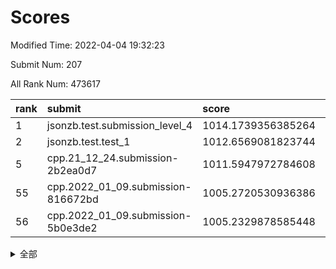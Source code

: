 # Scores

Modified Time: 2022-04-04 19:32:23

Submit Num: 207

All Rank Num: 473617

| rank |               submit               |       score        |       sigma        | pk_num |
| :--- | :--------------------------------- | :----------------- | :----------------- | :----- |
| 1    | jsonzb.test.submission_level_4     | 1014.1739356385264 | 0.8195994130495005 | 9151   |
| 2    | jsonzb.test.test_1                 | 1012.6569081823744 | 0.816813219412399  | 9155   |
| 5    | cpp.21_12_24.submission-2b2ea0d7   | 1011.5947972784608 | 0.7942323798157873 | 9156   |
| 55   | cpp.2022_01_09.submission-816672bd | 1005.2720530936386 | 0.7122511062512596 | 9154   |
| 56   | cpp.2022_01_09.submission-5b0e3de2 | 1005.2329878585448 | 0.7206962859776691 | 9154   |


<details>
<summary>全部</summary>

| rank |                 submit                 |       score        |       sigma        | pk_num |
| :--- | :------------------------------------- | :----------------- | :----------------- | :----- |
| 1    | jsonzb.test.submission_level_4         | 1014.1739356385264 | 0.8195994130495005 | 9151   |
| 2    | jsonzb.test.test_1                     | 1012.6569081823744 | 0.816813219412399  | 9155   |
| 3    | gobigger.level_3.submission_level_3_18 | 1012.2967458052782 | 0.7705757297975864 | 9148   |
| 4    | gobigger.level_3.submission_level_3_23 | 1011.629994966302  | 0.7491478749001046 | 9149   |
| 5    | cpp.21_12_24.submission-2b2ea0d7       | 1011.5947972784608 | 0.7942323798157873 | 9156   |
| 6    | gobigger.level_3.submission_level_3_38 | 1011.3393964356467 | 0.787250312205432  | 9151   |
| 7    | gobigger.level_3.submission_level_3_10 | 1011.0780130860655 | 0.7672055307704246 | 9158   |
| 8    | gobigger.level_3.submission_level_3_49 | 1010.926425517551  | 0.7618236484346398 | 9151   |
| 9    | gobigger.level_3.submission_level_3_42 | 1010.9039898677867 | 0.7980136475215608 | 9150   |
| 10   | gobigger.level_3.submission_level_3_43 | 1010.876190534666  | 0.7725435995545692 | 9153   |
| 11   | gobigger.level_3.submission_level_3_44 | 1010.767505602323  | 0.7701505141350462 | 9154   |
| 12   | gobigger.level_3.submission_level_3_35 | 1010.7096561351575 | 0.738517725814352  | 9150   |
| 13   | gobigger.level_3.submission_level_3_39 | 1010.7027637741107 | 0.771370737362021  | 9152   |
| 14   | gobigger.level_3.submission_level_3_15 | 1010.56563498783   | 0.7873569411053609 | 9152   |
| 15   | gobigger.level_3.submission_level_3_27 | 1010.5002318083067 | 0.771762939280823  | 9154   |
| 16   | gobigger.level_3.submission_level_3_2  | 1010.4996386792573 | 0.7511217168416314 | 9154   |
| 17   | gobigger.level_3.submission_level_3_1  | 1010.439380970624  | 0.7595546663599807 | 9150   |
| 18   | gobigger.level_3.submission_level_3_6  | 1010.3552730158856 | 0.7492004990211564 | 9153   |
| 19   | gobigger.level_3.submission_level_3_16 | 1010.3133080348956 | 0.7742059205283414 | 9152   |
| 20   | gobigger.level_3.submission_level_3_12 | 1010.2970217521538 | 0.7498507581450978 | 9146   |
| 21   | gobigger.level_3.submission_level_3_7  | 1010.2970191028526 | 0.7445993353241513 | 9153   |
| 22   | gobigger.level_3.submission_level_3_5  | 1010.2738280696747 | 0.7748792191045412 | 9155   |
| 23   | gobigger.level_3.submission_level_3_32 | 1010.2234302317254 | 0.7615022949689496 | 9155   |
| 24   | gobigger.level_3.submission_level_3_4  | 1010.2024326094285 | 0.7638074354268362 | 9149   |
| 25   | gobigger.level_3.submission_level_3_37 | 1010.1905773137926 | 0.7654845462754698 | 9153   |
| 26   | gobigger.level_3.submission_level_3_41 | 1010.1195858246952 | 0.7636371264490047 | 9154   |
| 27   | gobigger.level_3.submission_level_3_45 | 1010.1086895829811 | 0.7522584443833467 | 9151   |
| 28   | gobigger.level_3.submission_level_3_48 | 1010.1072474437832 | 0.759742318156732  | 9153   |
| 29   | gobigger.level_3.submission_level_3_21 | 1010.0461361320706 | 0.7457710814731087 | 9150   |
| 30   | gobigger.level_3.submission_level_3_31 | 1009.9406890682066 | 0.7883349768888102 | 9156   |
| 31   | gobigger.level_3.submission_level_3_25 | 1009.7895597369445 | 0.7484201246725407 | 9151   |
| 32   | gobigger.level_3.submission_level_3_36 | 1009.77700281233   | 0.760786063823714  | 9151   |
| 33   | gobigger.level_3.submission_level_3_26 | 1009.722427196148  | 0.7600939833180304 | 9150   |
| 34   | gobigger.level_3.submission_level_3_47 | 1009.6969888993588 | 0.755227352063879  | 9152   |
| 35   | gobigger.level_3.submission_level_3_30 | 1009.6431798684724 | 0.7560551030741859 | 9148   |
| 36   | gobigger.level_3.submission_level_3_17 | 1009.3714112927441 | 0.7546832156726332 | 9152   |
| 37   | gobigger.level_3.submission_level_3_3  | 1009.3581632472157 | 0.7437959602461424 | 9153   |
| 38   | gobigger.level_3.submission_level_3_22 | 1009.3320302856414 | 0.7497025451167885 | 9153   |
| 39   | gobigger.level_3.submission_level_3_0  | 1009.2846840651806 | 0.7658774876741511 | 9151   |
| 40   | gobigger.level_3.submission_level_3_14 | 1009.2595284046224 | 0.7393021652664317 | 9154   |
| 41   | gobigger.level_3.submission_level_3_20 | 1009.1400166896611 | 0.7613139271228464 | 9155   |
| 42   | gobigger.level_3.submission_level_3_8  | 1009.0575776802683 | 0.7715753897528195 | 9157   |
| 43   | gobigger.level_3.submission_level_3_28 | 1009.0491851082492 | 0.7489080030934502 | 9150   |
| 44   | gobigger.level_3.submission_level_3_13 | 1009.0234521362432 | 0.750777571177943  | 9153   |
| 45   | gobigger.level_3.submission_level_3_46 | 1008.9989719755562 | 0.7314786912292558 | 9155   |
| 46   | gobigger.level_3.submission_level_3_34 | 1008.7966632965034 | 0.7412184043851993 | 9156   |
| 47   | gobigger.level_3.submission_level_3_11 | 1008.7790070005623 | 0.7530082225299705 | 9152   |
| 48   | gobigger.level_3.submission_level_3_40 | 1008.7504201282356 | 0.7346355362563411 | 9150   |
| 49   | gobigger.level_3.submission_level_3_19 | 1008.6455396537135 | 0.7466603477595701 | 9151   |
| 50   | gobigger.level_3.submission_level_3_9  | 1008.3093307807545 | 0.759462055948744  | 9148   |
| 51   | gobigger.level_3.submission_level_3_29 | 1008.1402918637076 | 0.7211032606757829 | 9146   |
| 52   | gobigger.level_3.submission_level_3_33 | 1008.0638381830192 | 0.7433522009741523 | 9151   |
| 53   | gobigger.level_3.submission_level_3_24 | 1008.0573186116891 | 0.7395730819789792 | 9156   |
| 54   | gobigger.level_1.submission_level_1_34 | 1005.8509999087397 | 0.7158308565528163 | 9155   |
| 55   | cpp.2022_01_09.submission-816672bd     | 1005.2720530936386 | 0.7122511062512596 | 9154   |
| 56   | cpp.2022_01_09.submission-5b0e3de2     | 1005.2329878585448 | 0.7206962859776691 | 9154   |
| 57   | gobigger.level_1.submission_level_1_4  | 1004.8604867201948 | 0.7136858784766738 | 9156   |
| 58   | gobigger.level_1.submission_level_1_9  | 1004.5687954570718 | 0.7205805761522148 | 9154   |
| 59   | gobigger.level_1.submission_level_1_24 | 1004.5604817440143 | 0.7214124299780577 | 9147   |
| 60   | gobigger.level_1.submission_level_1_31 | 1004.420786199085  | 0.728323799922491  | 9147   |
| 61   | gobigger.level_1.submission_level_1_32 | 1004.415481621766  | 0.7214953610563302 | 9151   |
| 62   | gobigger.level_1.submission_level_1_17 | 1004.1413861466784 | 0.7143966067451631 | 9155   |
| 63   | gobigger.level_1.submission_level_1_48 | 1004.1368850508844 | 0.7145313629737509 | 9153   |
| 64   | gobigger.level_1.submission_level_1_11 | 1004.1066327095749 | 0.7157438015174586 | 9158   |
| 65   | gobigger.level_1.submission_level_1_19 | 1004.1060481518351 | 0.7159934640716676 | 9157   |
| 66   | gobigger.level_1.submission_level_1_28 | 1004.0408572139299 | 0.7112625113103715 | 9151   |
| 67   | gobigger.level_1.submission_level_1_14 | 1003.9621984854869 | 0.7238127527242119 | 9156   |
| 68   | gobigger.level_1.submission_level_1_37 | 1003.8902114967796 | 0.7302167036756564 | 9156   |
| 69   | gobigger.level_1.submission_level_1_39 | 1003.8834956218307 | 0.7274703073126095 | 9147   |
| 70   | gobigger.level_1.submission_level_1_36 | 1003.8128660399552 | 0.7228066169126811 | 9152   |
| 71   | gobigger.level_1.submission_level_1_27 | 1003.7931688300351 | 0.7003594965892271 | 9155   |
| 72   | gobigger.level_1.submission_level_1_5  | 1003.7188296630903 | 0.7042781848731032 | 9154   |
| 73   | gobigger.level_1.submission_level_1_26 | 1003.6491943081404 | 0.7143569092381263 | 9150   |
| 74   | gobigger.level_1.submission_level_1_35 | 1003.6470619323093 | 0.7098906685335566 | 9155   |
| 75   | gobigger.level_1.submission_level_1_20 | 1003.5942519416442 | 0.7171782730933829 | 9156   |
| 76   | gobigger.level_1.submission_level_1_49 | 1003.4309057340381 | 0.7131277967019221 | 9153   |
| 77   | gobigger.level_1.submission_level_1_2  | 1003.4296351484115 | 0.7300055541093506 | 9154   |
| 78   | gobigger.level_1.submission_level_1_46 | 1003.412546999343  | 0.7163698553180958 | 9156   |
| 79   | gobigger.level_1.submission_level_1_13 | 1003.3389865820435 | 0.7153971377419565 | 9154   |
| 80   | gobigger.level_1.submission_level_1_47 | 1003.3302152628548 | 0.7138267147354797 | 9150   |
| 81   | gobigger.level_1.submission_level_1_21 | 1003.2715709369168 | 0.7164229291174105 | 9152   |
| 82   | gobigger.level_1.submission_level_1_44 | 1003.2116610588047 | 0.7189902229248705 | 9153   |
| 83   | gobigger.level_1.submission_level_1_22 | 1003.136574256891  | 0.7085359783507995 | 9154   |
| 84   | gobigger.level_1.submission_level_1_15 | 1003.1160443679237 | 0.713099909156866  | 9151   |
| 85   | gobigger.level_1.submission_level_1_29 | 1003.095239793969  | 0.7202569031181152 | 9147   |
| 86   | gobigger.level_1.submission_level_1_43 | 1003.0558771386902 | 0.7240292489827932 | 9147   |
| 87   | gobigger.level_1.submission_level_1_10 | 1003.0313846721843 | 0.7096539010516747 | 9150   |
| 88   | gobigger.level_1.submission_level_1_41 | 1003.0101611546547 | 0.706600140892867  | 9152   |
| 89   | gobigger.level_1.submission_level_1_8  | 1002.9497255193332 | 0.7249639831892799 | 9151   |
| 90   | gobigger.level_1.submission_level_1_6  | 1002.8848334447623 | 0.7237660274286675 | 9143   |
| 91   | gobigger.level_1.submission_level_1_23 | 1002.884475523857  | 0.7154252692940684 | 9155   |
| 92   | gobigger.level_1.submission_level_1_18 | 1002.8429764021951 | 0.7054885801316841 | 9152   |
| 93   | gobigger.level_1.submission_level_1_7  | 1002.7696348349389 | 0.7194176091117228 | 9153   |
| 94   | gobigger.level_1.submission_level_1_33 | 1002.737505765296  | 0.7140126224526087 | 9151   |
| 95   | gobigger.level_1.submission_level_1_0  | 1002.659529500118  | 0.7072863023863405 | 9152   |
| 96   | gobigger.level_1.submission_level_1_40 | 1002.5873786624536 | 0.7069889327719964 | 9152   |
| 97   | gobigger.level_1.submission_level_1_12 | 1002.5858292788977 | 0.7205148314310572 | 9149   |
| 98   | gobigger.level_1.submission_level_1_42 | 1002.5785138892608 | 0.716030098671395  | 9155   |
| 99   | gobigger.level_1.submission_level_1_16 | 1002.438912155812  | 0.7057711894153588 | 9155   |
| 100  | gobigger.level_1.submission_level_1_30 | 1002.4001465776886 | 0.7182550212031569 | 9152   |
| 101  | gobigger.level_1.submission_level_1_45 | 1002.1877606131178 | 0.7118854115930288 | 9150   |
| 102  | gobigger.level_1.submission_level_1_25 | 1002.1038583508372 | 0.7091215182837238 | 9150   |
| 103  | gobigger.level_1.submission_level_1_1  | 1001.928446731107  | 0.7082141740396972 | 9151   |
| 104  | gobigger.level_1.submission_level_1_3  | 1001.463402379989  | 0.7030593457365096 | 9147   |
| 105  | gobigger.level_1.submission_level_1_38 | 1001.4487284377489 | 0.7184975119706878 | 9149   |
| 106  | gobigger.random.submission_random_45   | 997.6260973662515  | 0.6962308989357116 | 9154   |
| 107  | gobigger.random.submission_random_31   | 997.1217422085257  | 0.7225100741740158 | 9149   |
| 108  | gobigger.random.submission_random_1    | 996.9558776493618  | 0.7120662103551976 | 9149   |
| 109  | gobigger.random.submission_random_34   | 996.8238851436981  | 0.6992510014143146 | 9150   |
| 110  | gobigger.random.submission_random_26   | 996.8211527716417  | 0.708722448608994  | 9157   |
| 111  | gobigger.random.submission_random_27   | 996.6211939120773  | 0.7189701235007239 | 9158   |
| 112  | gobigger.random.submission_random_38   | 996.6044435454833  | 0.7095324972544884 | 9153   |
| 113  | gobigger.random.submission_random_47   | 996.4962212544625  | 0.698513783505767  | 9151   |
| 114  | gobigger.random.submission_random_7    | 996.4558672451062  | 0.6976209708689874 | 9155   |
| 115  | gobigger.random.submission_random_16   | 996.449516870109   | 0.7070605467669498 | 9155   |
| 116  | gobigger.random.submission_random_2    | 996.425841242406   | 0.704883304345181  | 9154   |
| 117  | gobigger.random.submission_random_49   | 996.4244770476545  | 0.7225891566726435 | 9151   |
| 118  | gobigger.random.submission_random_3    | 996.2597638073759  | 0.7041863052801391 | 9149   |
| 119  | gobigger.random.submission_random_13   | 996.1986186765649  | 0.6972315840707461 | 9154   |
| 120  | gobigger.random.submission_random_0    | 996.192840822722   | 0.7054598262793347 | 9154   |
| 121  | gobigger.random.submission_random_5    | 996.1645279001242  | 0.7210327295439417 | 9152   |
| 122  | gobigger.random.submission_random_41   | 996.1605904171835  | 0.7101574003918453 | 9154   |
| 123  | gobigger.random.submission_random_10   | 996.1168151673238  | 0.7056882446185866 | 9153   |
| 124  | gobigger.random.submission_random_36   | 996.1098860387073  | 0.7111881430864829 | 9148   |
| 125  | gobigger.random.submission_random_39   | 996.0986209002746  | 0.7075180340409729 | 9152   |
| 126  | gobigger.random.submission_random_35   | 996.047584452718   | 0.7256724576693989 | 9150   |
| 127  | gobigger.random.submission_random_20   | 995.9636145865306  | 0.7105811512632705 | 9148   |
| 128  | gobigger.random.submission_random_22   | 995.957295493033   | 0.7052272282913922 | 9148   |
| 129  | gobigger.random.submission_random_42   | 995.9542521696751  | 0.7084889875680455 | 9154   |
| 130  | gobigger.random.submission_random_17   | 995.9504637685944  | 0.7267377662257462 | 9148   |
| 131  | gobigger.random.submission_random_44   | 995.9293213274779  | 0.7124138803387529 | 9154   |
| 132  | gobigger.random.submission_random_23   | 995.9200773687743  | 0.7053315820172699 | 9155   |
| 133  | gobigger.random.submission_random_33   | 995.9147063910177  | 0.730505198155223  | 9152   |
| 134  | gobigger.random.submission_random_25   | 995.8118501945557  | 0.7137158297427835 | 9151   |
| 135  | gobigger.random.submission_random_4    | 995.7439906746597  | 0.7101139956925215 | 9150   |
| 136  | gobigger.random.submission_random_8    | 995.677375848607   | 0.7203289472137433 | 9151   |
| 137  | gobigger.random.submission_random_12   | 995.6580994772706  | 0.7077741734552568 | 9154   |
| 138  | gobigger.random.submission_random_30   | 995.634179945076   | 0.7131038803851005 | 9148   |
| 139  | gobigger.random.submission_random_21   | 995.6308309781679  | 0.7158643865247833 | 9151   |
| 140  | gobigger.random.submission_random_37   | 995.4952990315761  | 0.7173803348214837 | 9151   |
| 141  | gobigger.level_2.submission_level_2_20 | 995.4870815165817  | 0.7165927433936954 | 9150   |
| 142  | gobigger.random.submission_random_46   | 995.4035274641607  | 0.703107932203792  | 9151   |
| 143  | gobigger.random.submission_random_43   | 995.3709099382665  | 0.6988450379785546 | 9148   |
| 144  | gobigger.random.submission_random_40   | 995.347681605066   | 0.7099603977876511 | 9149   |
| 145  | gobigger.random.submission_random_9    | 995.2964458162551  | 0.7128822229519455 | 9151   |
| 146  | gobigger.random.submission_random_28   | 995.2738912582884  | 0.716029798155545  | 9151   |
| 147  | gobigger.random.submission_random_11   | 995.2724793865917  | 0.7110696458481246 | 9148   |
| 148  | gobigger.random.submission_random_48   | 995.1688178159444  | 0.7058685450214556 | 9150   |
| 149  | gobigger.random.submission_random_15   | 995.0530327958173  | 0.7278176351276765 | 9147   |
| 150  | gobigger.random.submission_random_18   | 995.0344434910129  | 0.7287581331466839 | 9153   |
| 151  | gobigger.random.submission_random_29   | 995.0067656912057  | 0.7250265789314443 | 9153   |
| 152  | gobigger.random.submission_random_24   | 994.8677735095623  | 0.7153778433256193 | 9154   |
| 153  | gobigger.random.submission_random_19   | 994.8497968059177  | 0.7101842478330826 | 9159   |
| 154  | gobigger.random.submission_random_32   | 994.7857204088859  | 0.7325960268430424 | 9149   |
| 155  | gobigger.random.submission_random_14   | 994.7134444431963  | 0.7168050887759732 | 9147   |
| 156  | gobigger.random.submission_random_6    | 994.1475837535269  | 0.7115268998955288 | 9155   |
| 157  | gobigger.level_2.submission_level_2_0  | 993.9197440112519  | 0.7213061594935741 | 9152   |
| 158  | gobigger.level_2.submission_level_2_37 | 993.8596774755337  | 0.7330017449326838 | 9151   |
| 159  | gobigger.level_2.submission_level_2_26 | 993.8285713994076  | 0.7207854926265029 | 9147   |
| 160  | gobigger.level_2.submission_level_2_7  | 993.7662439369817  | 0.7315580850159065 | 9153   |
| 161  | gobigger.level_2.submission_level_2_17 | 993.7485133541909  | 0.7303971085245794 | 9150   |
| 162  | gobigger.level_2.submission_level_2_13 | 993.6578654428392  | 0.7374543624251448 | 9149   |
| 163  | gobigger.level_2.submission_level_2_15 | 993.4766831889268  | 0.7268377402201008 | 9153   |
| 164  | gobigger.level_2.submission_level_2_48 | 993.2982954896793  | 0.7558988973351619 | 9152   |
| 165  | gobigger.level_2.submission_level_2_39 | 993.265864710418   | 0.7483316813263806 | 9154   |
| 166  | gobigger.level_2.submission_level_2_18 | 993.2394936592484  | 0.7388780377873864 | 9147   |
| 167  | gobigger.level_2.submission_level_2_21 | 993.22070044849    | 0.7347989335474824 | 9152   |
| 168  | gobigger.level_2.submission_level_2_42 | 993.0902707001119  | 0.7281611665239137 | 9158   |
| 169  | gobigger.level_2.submission_level_2_46 | 992.9509959482355  | 0.7306044374932491 | 9155   |
| 170  | gobigger.level_2.submission_level_2_23 | 992.945650534294   | 0.7513382661877734 | 9151   |
| 171  | gobigger.level_2.submission_level_2_29 | 992.9345300375766  | 0.724506905731897  | 9150   |
| 172  | gobigger.level_2.submission_level_2_47 | 992.925516976451   | 0.7496904267748221 | 9153   |
| 173  | gobigger.level_2.submission_level_2_22 | 992.6843435530129  | 0.7423127517300285 | 9151   |
| 174  | gobigger.level_2.submission_level_2_44 | 992.6838836077377  | 0.7419142820451566 | 9150   |
| 175  | gobigger.level_2.submission_level_2_6  | 992.6222691434753  | 0.7702341595381971 | 9155   |
| 176  | gobigger.level_2.submission_level_2_40 | 992.5773921871233  | 0.7355094984405879 | 9152   |
| 177  | gobigger.level_2.submission_level_2_27 | 992.5659506855723  | 0.7330840778123953 | 9154   |
| 178  | gobigger.level_2.submission_level_2_33 | 992.5336591249915  | 0.7441133671555474 | 9153   |
| 179  | gobigger.level_2.submission_level_2_24 | 992.4949081648476  | 0.747099442476428  | 9152   |
| 180  | gobigger.level_2.submission_level_2_3  | 992.4752786935004  | 0.7349284544447635 | 9153   |
| 181  | gobigger.level_2.submission_level_2_49 | 992.4530903229478  | 0.7311546983325357 | 9156   |
| 182  | gobigger.level_2.submission_level_2_41 | 992.439389606918   | 0.7526667089417498 | 9152   |
| 183  | gobigger.level_2.submission_level_2_5  | 992.2629858743453  | 0.736856132954048  | 9156   |
| 184  | gobigger.level_2.submission_level_2_4  | 992.2288193372057  | 0.7381743261868939 | 9150   |
| 185  | gobigger.level_2.submission_level_2_2  | 992.2181347883369  | 0.739836351204217  | 9152   |
| 186  | gobigger.level_2.submission_level_2_34 | 992.010543230584   | 0.7575074734179859 | 9150   |
| 187  | gobigger.level_2.submission_level_2_25 | 991.9658169274074  | 0.7381918878154358 | 9156   |
| 188  | gobigger.level_2.submission_level_2_45 | 991.9586426429543  | 0.7384321323904982 | 9153   |
| 189  | gobigger.level_2.submission_level_2_8  | 991.9098169635488  | 0.7458712853137974 | 9153   |
| 190  | gobigger.level_2.submission_level_2_43 | 991.9021980555127  | 0.7479572660692387 | 9155   |
| 191  | gobigger.level_2.submission_level_2_19 | 991.8728268362255  | 0.7522638279935839 | 9153   |
| 192  | gobigger.level_2.submission_level_2_28 | 991.8493641122217  | 0.7678310009010684 | 9154   |
| 193  | gobigger.level_2.submission_level_2_31 | 991.7841237534151  | 0.7505182241341942 | 9150   |
| 194  | gobigger.level_2.submission_level_2_30 | 991.7640513491542  | 0.752705251890522  | 9151   |
| 195  | gobigger.level_2.submission_level_2_32 | 991.69509521482    | 0.7491514605309234 | 9152   |
| 196  | gobigger.level_2.submission_level_2_36 | 991.4938952666973  | 0.7480484310023118 | 9147   |
| 197  | gobigger.level_2.submission_level_2_38 | 991.4859457626148  | 0.7515919127308147 | 9151   |
| 198  | gobigger.level_2.submission_level_2_1  | 991.3121050432794  | 0.771150651813888  | 9154   |
| 199  | gobigger.level_2.submission_level_2_35 | 991.3078790725218  | 0.7482442902258317 | 9158   |
| 200  | gobigger.level_2.submission_level_2_9  | 991.0661185818876  | 0.7621120298719339 | 9154   |
| 201  | gobigger.level_2.submission_level_2_12 | 990.6315539694251  | 0.7628382954041334 | 9148   |
| 202  | gobigger.level_2.submission_level_2_10 | 990.4905188692163  | 0.7909504372565352 | 9155   |
| 203  | gobigger.level_2.submission_level_2_11 | 990.3421957955887  | 0.7608689894731651 | 9150   |
| 204  | gobigger.level_2.submission_level_2_16 | 990.1548260130386  | 0.7762899118943558 | 9152   |
| 205  | gobigger.level_2.submission_level_2_14 | 990.1547106856664  | 0.7690928275150122 | 9149   |
| 206  | gobigger.none.submission_none_1        | 977.7009956660572  | 1.2731491441649994 | 9155   |
| 207  | gobigger.none.submission_none_0        | 976.5801707686754  | 1.4012411556875037 | 9150   |

</details>